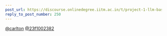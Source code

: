 ```yaml
---
post_url: https://discourse.onlinedegree.iitm.ac.in/t/project-1-llm-based-automation-agent-discussion-thread-tds-jan-2025/164277/254
reply_to_post_number: 250
---
```

[@carlton](/u/carlton) [@23f1002382](/u/23f1002382)